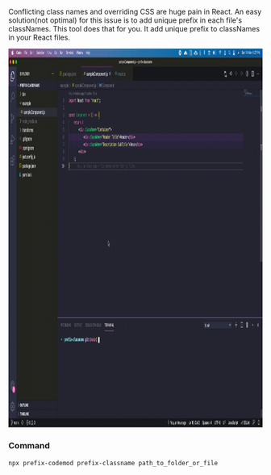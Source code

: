 Conflicting class names and overriding CSS are huge pain in React. An easy solution(not optimal) for this issue is to 
add unique prefix in each file's classNames. This tool does that for you. It add unique prefix to classNames in your React files.

<img src="assets/out.gif" width="1200" height="750" alt="code conversion gif"/>

<br/>

### Command

```bash
npx prefix-codemod prefix-classname path_to_folder_or_file
```

